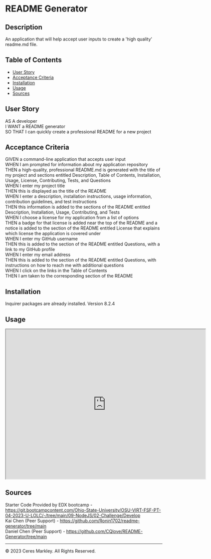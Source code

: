 # README Generator

## Description 

An application that will help accept user inputs to create a 'high quality' readme.md file.

## Table of Contents 

* [User Story](#user-story)
* [Acceptance Criteria](#acceptance-criteria)
* [Installation](#installation)
* [Usage](#usage)
* [Sources](#sources)

## User Story
AS A developer   
I WANT a README generator   
SO THAT I can quickly create a professional README for a new project   

## Acceptance Criteria
GIVEN a command-line application that accepts user input   
WHEN I am prompted for information about my application repository   
THEN a high-quality, professional README.md is generated with the title of my project and sections entitled Description, Table of Contents, Installation, Usage, License, Contributing, Tests, and Questions   
WHEN I enter my project title   
THEN this is displayed as the title of the README   
WHEN I enter a description, installation instructions, usage information, contribution guidelines, and test instructions   
THEN this information is added to the sections of the README entitled Description, Installation, Usage, Contributing, and Tests   
WHEN I choose a license for my application from a list of options   
THEN a badge for that license is added near the top of the README and a notice is added to the section of the README entitled License that explains which license the application is covered under    
WHEN I enter my GitHub username   
THEN this is added to the section of the README entitled Questions, with a link to my GitHub profile   
WHEN I enter my email address   
THEN this is added to the section of the README entitled Questions, with instructions on how to reach me with additional questions   
WHEN I click on the links in the Table of Contents   
THEN I am taken to the corresponding section of the README   

## Installation
Inquirer packages are already installed. Version 8.2.4

## Usage 
<iframe src="https://drive.google.com/file/d/1T3UFuzX9p_2upJ9m-SkEoLE05wFfBzkI/preview" width="640" height="480"></iframe>

## Sources
Starter Code Provided by EDX bootcamp - https://git.bootcampcontent.com/Ohio-State-University/OSU-VIRT-FSF-PT-04-2023-U-LOLC/-/tree/main/09-NodeJS/02-Challenge/Develop   
Kai Chen (Peer Support) - https://github.com/Ronin1702/readme-generator/tree/main   
Daniel Chen (Peer Support) - https://github.com/CQlove/README-Generator/tree/main   

---

© 2023 Ceres Markley. All Rights Reserved.